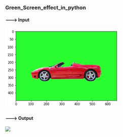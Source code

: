 ### Green_Screen_effect_in_python
#### ---> Input
<img src="https://raw.githubusercontent.com/dhanushnayak/Green_Screen_effect_in_python/master/Output%20Images/download.png">

#### ---> Output
<img src="https://raw.githubusercontent.com/dhanushnayak/Green_Screen_effect_in_python/master/Output%20Images/download(2).png">
